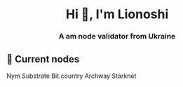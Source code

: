 <h1 align="center">Hi 👋, I'm Lionoshi</h1>
<h3 align="center">A am node validator from Ukraine</h3>

<!---
Lionn91/Lionn91 is a ✨ special ✨ repository because its `README.md` (this file) appears on your GitHub profile.
You can click the Preview link to take a look at your changes.
--->

## 📌 Current nodes
Nym
Substrate
Bit.country
Archway
Starknet
